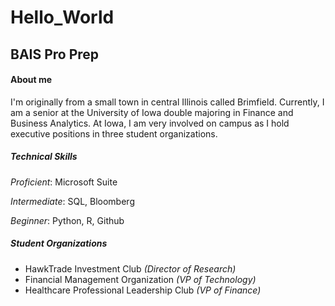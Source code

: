 # Hello_World
## BAIS Pro Prep

#### **About me**
I'm originally from a small town in central Illinois called Brimfield. Currently, I am a senior at the University of Iowa double majoring in Finance and Business Analytics. At Iowa, I am very involved on campus as I hold executive positions in three student organizations.

##### Technical Skills
*Proficient*: Microsoft Suite

*Intermediate*: SQL, Bloomberg

*Beginner*: Python, R, Github

##### Student Organizations
* HawkTrade Investment Club *(Director of Research)*
* Financial Management Organization *(VP of Technology)*
* Healthcare Professional Leadership Club *(VP of Finance)*
